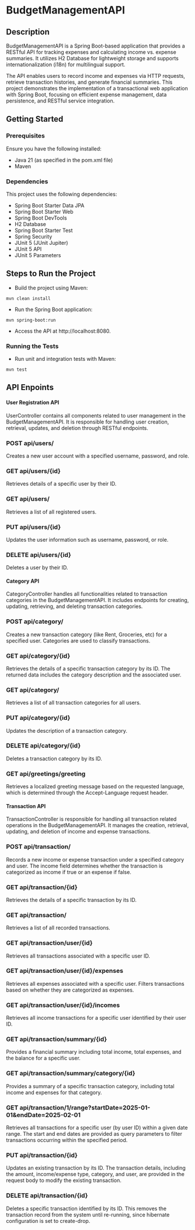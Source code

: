 # BudgetManagementAPI

## Description

BudgetManagementAPI is a Spring Boot-based application that provides a RESTful API for tracking expenses and calculating income vs. expense summaries. It utilizes H2 Database for lightweight storage and supports internationalization (i18n) for multilingual support.

The API enables users to record income and expenses via HTTP requests, retrieve transaction histories, and generate financial summaries. This project demonstrates the implementation of a transactional web application with Spring Boot, focusing on efficient expense management, data persistence, and RESTful service integration.

## Getting Started
### Prerequisites
Ensure you have the following installed:
* Java 21 (as specified in the pom.xml file)
* Maven

### Dependencies

This project uses the following dependencies:
* Spring Boot Starter Data JPA
* Spring Boot Starter Web
* Spring Boot DevTools
* H2 Database
* Spring Boot Starter Test
* Spring Security
* JUnit 5 (JUnit Jupiter)
* JUnit 5 API
* JUnit 5 Parameters



## Steps to Run the Project

* Build the project using Maven:
```
mvn clean install
```
* Run the Spring Boot application:
```
mvn spring-boot:run
```
* Access the API at http://localhost:8080.


### Running the Tests
* Run unit and integration tests with Maven:
```
mvn test
```


## API Enpoints

#### User Registration API
UserController contains all components related to user management in the BudgetManagementAPI. It is responsible for handling user creation, retrieval, updates, and deletion through RESTful endpoints.

### POST	api/users/
Creates a new user account with a specified username, password, and role.

### GET	    api/users/{id}
Retrieves details of a specific user by their ID.

### GET	    api/users/
Retrieves a list of all registered users.

### PUT	    api/users/{id}
Updates the user information such as username, password, or role.

### DELETE	api/users/{id}
Deletes a user by their ID.

#### Category API
CategoryController handles all functionalities related to transaction categories in the BudgetManagementAPI. It includes endpoints for creating, updating, retrieving, and deleting transaction categories.

### POST	api/category/
Creates a new transaction category (like Rent, Groceries, etc) for a specified user. Categories are used to classify transactions.

### GET	    api/category/{id}
Retrieves the details of a specific transaction category by its ID. The returned data includes the category description and the associated user.

### GET	    api/category/
Retrieves a list of all transaction categories for all users.

### PUT     api/category/{id}
Updates the description of a transaction category.

### DELETE	api/category/{id}
Deletes a transaction category by its ID.

### GET   api/greetings/greeting
Retrieves a localized greeting message based on the requested language, which is determined through the Accept-Language request header.

#### Transaction API
TransactionController is responsible for handling all transaction related operations in the BudgetManagementAPI. It manages the creation, retrieval, updating, and deletion of income and expense transactions.

### POST	api/transaction/
Records a new income or expense transaction under a specified category and user. The income field determines whether the transaction is categorized as income if true or an expense if false.

### GET	 api/transaction/{id}
Retrieves the details of a specific transaction by its ID.

### GET  api/transaction/	
Retrieves a list of all recorded transactions.

### GET  api/transaction/user/{id}
Retrieves all transactions associated with a specific user ID.

### GET  api/transaction/user/{id}/expenses
Retrieves all expenses associated with a specific user. Filters transactions based on whether they are categorized as expenses.

### GET  api/transaction/user/{id}/incomes
Retrieves all income transactions for a specific user identified by their user ID.

### GET  api/transaction/summary/{id}
Provides a financial summary including total income, total expenses, and the balance for a specific user.

### GET   api/transaction/summary/category/{id}
Provides a summary of a specific transaction category, including total income and expenses for that category.

### GET  api/transaction/1/range?startDate=2025-01-01&endDate=2025-02-01
Retrieves all transactions for a specific user (by user ID) within a given date range. The start and end dates are provided as query parameters to filter transactions occurring within the specified period.

### PUT		api/transaction/{id}
Updates an existing transaction by its ID. The transaction details, including the amount, income/expense type, category, and user, are provided in the request body to modify the existing transaction.

### DELETE	api/transaction/{id}
Deletes a specific transaction identified by its ID. This removes the transaction record from the system until re-running, since hibernate configuration is set to create-drop.
